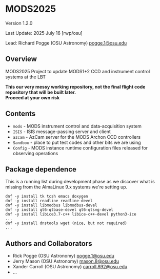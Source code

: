 # MODS2025
Version 1.2.0

Last Update: 2025 July 16 [rwp/osu]

Lead: Richard Pogge (OSU Astronomy) pogge.1@osu.edu

## Overview
MODS2025 Project to update MODS1+2 CCD and instrument control systems at the LBT

**This our very messy working repository, not the final flight code repository that will be built later.  
Proceed at your own risk**

## Contents

  * `mods` - MODS instrument control and data-acquisition system
  * `ISIS` - ISIS message-passing server and client
  * `azcam` - AzCam server for the MODS Archon CCD controllers
  * `Sandbox` - place to put test codes and other bits we are using
  * `Config` - MODS instance runtime configuration files released for observing operations
    
## Package dependence

This is a running list during development phase as we discover what is missing from the 
AlmaLinux 9.x systems we're setting up.

```shell
dnf -y install tk tcsh emacs doxygen
dnf -y install readline readline-devel
dnf -y install libmodbus libmodbus-devel
dnf -y install qt6-qtbase-devel qt6-qtsvg-devel
dnf -y install libice3.7-c++ libice-c++-devel python3-ice
...
dnf -y install dnstools wget (nice, but not required)
...
```
## Authors and Collaborators

- Rick Pogge (OSU Astronomy) pogge.1@osu.edu
- Jerry Mason (OSU Astronomy) mason.8@osu.edu
- Xander Carroll (OSU Astronomy) carroll.892@osu.edu
- ...
